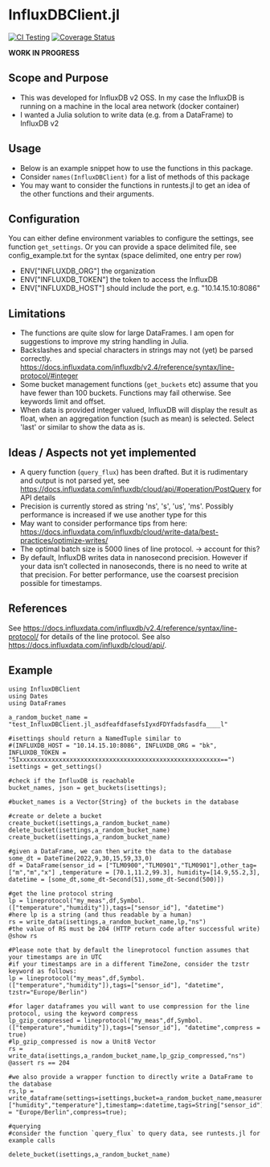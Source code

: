 InfluxDBClient.jl
=================

[![CI Testing](https://github.com/kafisatz/InfluxDBClient.jl/workflows/CI/badge.svg)](https://github.com/kafisatz/InfluxDBClient.jl/actions?query=workflow%3ACI+branch%3Amain)
[![Coverage Status](http://codecov.io/github/kafisatz/InfluxDBClient.jl/coverage.svg?branch=main)](http://codecov.io/github/kafisatz/InfluxDBClient.jl?branch=main)

**WORK IN PROGRESS**

## Scope and Purpose

* This was developed for InfluxDB v2 OSS. In my case the InfluxDB is running on a machine in the local area network (docker container)
* I wanted a Julia solution to write data (e.g. from a DataFrame) to InfluxDB v2

## Usage
* Below is an example snippet how to use the functions in this package. 
* Consider `names(InfluxDBClient)` for a list of methods of this package
* You may want to consider the functions in runtests.jl to get an idea of the other functions and their arguments.

## Configuration
You can either define environment variables to configure the settings, see function `get_settings`.
Or you can provide a space delimited file, see config_example.txt for the syntax (space delimited, one entry per row)
* ENV["INFLUXDB_ORG"] the organization
* ENV["INFLUXDB_TOKEN"] the token to access the InfluxDB
* ENV["INFLUXDB_HOST"] should include the port, e.g. "10.14.15.10:8086"

## Limitations
* The functions are quite slow for large DataFrames. I am open for suggestions to improve my string handling in Julia.
* Backslashes and special characters in strings may not (yet) be parsed correctly. https://docs.influxdata.com/influxdb/v2.4/reference/syntax/line-protocol/#integer 
* Some bucket management functions (`get_buckets` etc) assume that you have fewer than 100 buckets. Functions may fail otherwise. See keywords limit and offset. 
* When data is provided integer valued, InfluxDB will display the result as float, when an aggregation function (such as mean) is selected. Select 'last' or similar to show the data as is.

## Ideas / Aspects not yet implemented
* A query function (`query_flux`) has been drafted. But it is rudimentary and output is not parsed yet, see https://docs.influxdata.com/influxdb/cloud/api/#operation/PostQuery for API details
* Precision is currently stored as string 'ns', 's', 'us', 'ms'. Possibly performance is increased if we use another type for this
* May want to consider performance tips from here: https://docs.influxdata.com/influxdb/cloud/write-data/best-practices/optimize-writes/
* The optimal batch size is 5000 lines of line protocol. -> account for this? 
* By default, InfluxDB writes data in nanosecond precision. However if your data isn’t collected in nanoseconds, there is no need to write at that precision. For better performance, use the coarsest precision possible for timestamps.

## References 
See https://docs.influxdata.com/influxdb/v2.4/reference/syntax/line-protocol/ for details of the line protocol.
See also https://docs.influxdata.com/influxdb/cloud/api/.

## Example 

```
using InfluxDBClient
using Dates
using DataFrames

a_random_bucket_name = "test_InfluxDBClient.jl_asdfeafdfasefsIyxdFDYfadsfasdfa____l"

#isettings should return a NamedTuple similar to 
#(INFLUXDB_HOST = "10.14.15.10:8086", INFLUXDB_ORG = "bk", INFLUXDB_TOKEN = "5Ixxxxxxxxxxxxxxxxxxxxxxxxxxxxxxxxxxxxxxxxxxxxxxxxxxxxxxxx==")
isettings = get_settings()

#check if the InfluxDB is reachable
bucket_names, json = get_buckets(isettings);

#bucket_names is a Vector{String} of the buckets in the database

#create or delete a bucket
create_bucket(isettings,a_random_bucket_name)
delete_bucket(isettings,a_random_bucket_name)
create_bucket(isettings,a_random_bucket_name)

#given a DataFrame, we can then write the data to the database
some_dt = DateTime(2022,9,30,15,59,33,0)
df = DataFrame(sensor_id = ["TLM0900","TLM0901","TLM0901"],other_tag=["m","m","x"] ,temperature = [70.1,11.2,99.3], humidity=[14.9,55.2,3], datetime = [some_dt,some_dt-Second(51),some_dt-Second(500)])

#get the line protocol string
lp = lineprotocol("my_meas",df,Symbol.(["temperature","humidity"]),tags=["sensor_id"], "datetime")
#here lp is a string (and thus readable by a human)
rs = write_data(isettings,a_random_bucket_name,lp,"ns")
#the value of RS must be 204 (HTTP return code after successful write)
@show rs

#Please note that by default the lineprotocol function assumes that your timestamps are in UTC
#if your timestamps are in a different TimeZone, consider the tzstr keyword as follows:
lp = lineprotocol("my_meas",df,Symbol.(["temperature","humidity"]),tags=["sensor_id"], "datetime", tzstr="Europe/Berlin")

#for lager dataframes you will want to use compression for the line protocol, using the keyword compress
lp_gzip_compressed = lineprotocol("my_meas",df,Symbol.(["temperature","humidity"]),tags=["sensor_id"], "datetime",compress = true)
#lp_gzip_compressed is now a Unit8 Vector
rs = write_data(isettings,a_random_bucket_name,lp_gzip_compressed,"ns")
@assert rs == 204

#we also provide a wrapper function to directly write a DataFrame to the database
rs,lp = write_dataframe(settings=isettings,bucket=a_random_bucket_name,measurement="xxmeasurment",data=df,fields=["humidity","temperature"],timestamp=:datetime,tags=String["sensor_id"],tzstr = "Europe/Berlin",compress=true);

#querying 
#consider the function `query_flux` to query data, see runtests.jl for example calls

delete_bucket(isettings,a_random_bucket_name)

```